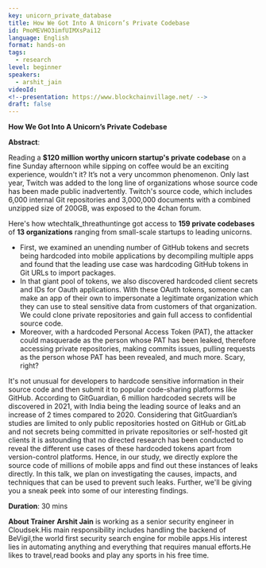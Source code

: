 ```yaml
---
key: unicorn_private_database
title: How We Got Into A Unicorn’s Private Codebase
id: PmoMEVHO3imfUIMXsPai12
language: English
format: hands-on
tags:
  - research
level: beginner
speakers:
  - arshit_jain
videoId: 
<!--presentation: https://www.blockchainvillage.net/ -->
draft: false
---
```


<!-- <a align="center" class="btn primary" target="_blank" rel="noopener" href="https://forms.gle/x7tbBKrf3eoVJ7UJ9">Register</a>  -->

**How We Got Into A Unicorn’s Private Codebase**

**Abstract**:

Reading a **$120 million worthy unicorn startup's private codebase** on a fine Sunday afternoon while sipping on coffee would be an exciting experience, wouldn't it? It’s not a very uncommon phenomenon. Only last year, Twitch was added to the long line of organizations whose source code has been made public inadvertently. Twitch's source code, which includes 6,000 internal Git repositories and 3,000,000 documents with a combined unzipped size of 200GB, was exposed to the 4chan forum.

Here's how wtechtalk_threathuntinge got access to **159 private codebases** of  **13 organizations** ranging from small-scale startups to leading unicorns. 
- First, we examined an unending number of GitHub tokens and secrets being hardcoded into mobile applications by decompiling multiple apps and found that the leading use case was hardcoding GitHub tokens in Git URLs to import packages.
- In that giant pool of tokens, we also discovered hardcoded client secrets and IDs for Oauth applications. With these OAuth tokens, someone can make an app of their own to impersonate a legitimate organization which they can use to steal sensitive data from customers of that organization. We could clone private repositories and gain full access to confidential source code.
- Moreover, with a hardcoded Personal Access Token (PAT), the attacker could masquerade as the person whose PAT has been leaked, therefore accessing private repositories, making commits issues, pulling requests as the person whose PAT has been revealed, and much more. Scary, right? 

It's not unusual for developers to hardcode sensitive information in their source code and then submit it to popular code-sharing platforms like GitHub. According to GitGuardian, 6 million hardcoded secrets will be discovered in 2021, with India being the leading source of leaks and an increase of 2 times compared to 2020. Considering that GitGuardian’s studies are limited to only public repositories hosted on GitHub or GitLab and not secrets being committed in private repositories or self-hosted git clients it is astounding that no directed research has been conducted to reveal the different use cases of these hardcoded tokens apart from version-control platforms. Hence, in our study, we directly explore the source code of millions of mobile apps and find out these instances of leaks directly. In this talk, we plan on investigating the causes, impacts, and techniques that can be used to prevent such leaks. Further, we'll be giving you a sneak peek into some of our interesting findings.

**Duration**: 30 mins


**About Trainer**
**Arshit Jain** is working as a senior security engineer in Cloudsek.His main responsibility includes handling the backend of BeVigil,the world first security search engine for mobile apps.His interest lies in automating anything and everything that requires manual efforts.He likes to travel,read books and play any sports in his free time.

<!--
<a align="center" class="btn primary" target="_blank" rel="noopener" href="https://docs.google.com/forms/d/1l0JWU9j-t_i0xJDF6NK7SPQoevcGx_ijkmsMoyvmxPk">Register</a>
-->
